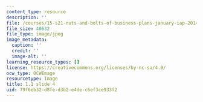 ```yaml
---
content_type: resource
description: ''
file: /courses/15-s21-nuts-and-bolts-of-business-plans-january-iap-2014/79f6eb32d8fed3b2e4dec6ef3ce933f2_Slide4.JPG
file_size: 40632
file_type: image/jpeg
image_metadata:
  caption: ''
  credit: ''
  image-alt: ''
learning_resource_types: []
license: https://creativecommons.org/licenses/by-nc-sa/4.0/
ocw_type: OCWImage
resourcetype: Image
title: 1.1 slide 4
uid: 79f6eb32-d8fe-d3b2-e4de-c6ef3ce933f2
---
```

